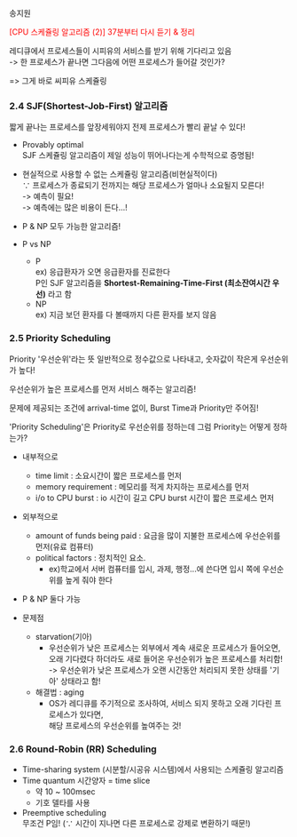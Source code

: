 송지원 <div style="stle:bold; color: red;">[CPU 스케쥴링 알고리즘 (2)] 37분부터 다시 듣기 & 정리</div>   


레디큐에서 프로세스들이 시피유의 서비스를 받기 위해 기다리고 있음   
-> 한 프로세스가 끝나면 그다음에 어떤 프로세스가 들어갈 것인가?

=> 그게 바로 씨피유 스케쥴링

### 2.4 SJF(Shortest-Job-First) 알고리즘

짧게 끝나는 프로세스를 앞장세워야지 전제 프로세스가 빨리 끝날 수 있다!

- Provably optimal   
SJF 스케쥴링 알고리즘이 제일 성능이 뛰어나다는게 수학적으로 증명됨! 

- 현실적으로 사용할 수 없는 스케쥴링 알고리즘(비현실적이다)   
∵ 프로세스가 종료되기 전까지는 해당 프로세스가 얼마나 소요될지 모른다!   
-> 예측이 필요!    
-> 예측에는 많은 비용이 든다...!

- P & NP 모두 가능한 알고리즘!

- P vs NP
	- P   
ex) 응급환자가 오면 응급환자를 진료한다   
P인 SJF 알고리즘을 **Shortest-Remaining-Time-First (최소잔여시간 우선)** 라고 함
	- NP   
ex) 지금 보던 환자를 다 볼때까지 다른 환자를 보지 않음


### 2.5 Priority Scheduling

Priority '우선순위'라는 뜻
일반적으로 정수값으로 나타내고,
숫자값이 작은게 우선순위가 높다!

우선순위가 높은 프로세스를 먼저 서비스 해주는 알고리즘!

문제에 제공되는 조건에 arrival-time 없이, Burst Time과 Priority만 주어짐!

'Priority Scheduling'은 Priority로 우선순위를 정하는데 그럼 Priority는 어떻게 정하는가?

- 내부적으로
	- time limit : 소요시간이 짧은 프로세스를 먼저
	- memory requirement : 메모리를 적게 차지하는 프로세스를 먼저
	- i/o to CPU burst : io 시간이 길고 CPU burst 시간이 짧은 프로세스 먼저

- 외부적으로
	- amount of funds being paid : 요금을 많이 지불한 프로세스에 우선순위를 먼저(유료 컴퓨터)
	- political factors : 정치적인 요소.
		- ex)학교에서 서버 컴퓨터를 입시, 과제, 행정...에 쓴다면 입시 쪽에 우선순위를 높게 줘야 한다


- P & NP 둘다 가능


- 문제점
	- starvation(기아)
		- 우선순위가 낮은 프로세스는 외부에서 계속 새로운 프로세스가 들어오면,   
오래 기다렸다 하더라도 새로 들어온 우선순위가 높은 프로세스를 처리함!   
-> 우선순위가 낮은 프로세스가 오랜 시간동안 처리되지 못한 상태를 '기아' 상태라고 함!
	- 해결법 : aging
		- OS가 레디큐를 주기적으로 조사하여, 서비스 되지 못하고 오래 기다린 프로세스가 있다면,    
해당 프로세스의 우선순위를 높여주는 것!


### 2.6 Round-Robin (RR) Scheduling

- Time-sharing system (시분할/시공유 시스템)에서 사용되는 스케쥴링 알고리즘
- Time quantum 시간양자 = time slice 
	- 약 10 ~ 100msec
	- 기호 델타를 사용
- Preemptive scheduling   
	무조건 P임! (∵ 시간이 지나면 다른 프로세스로 강제로 변환하기 때문!)





		